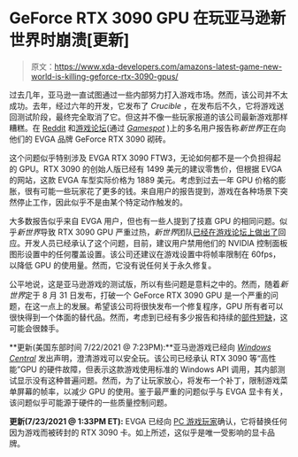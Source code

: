 # GeForce RTX 3090 GPU 在玩亚马逊新世界时崩溃[更新]

> 原文：<https://www.xda-developers.com/amazons-latest-game-new-world-is-killing-geforce-rtx-3090-gpus/>

过去几年，亚马逊一直试图通过一些内部努力打入游戏市场。然而，该公司并不太成功。去年，经过六年的开发，它发布了 *Crucible* ，在发布后不久，它将游戏送回测试阶段，最终完全取消了它。但这并不像一些玩家报道的该公司最新游戏那样糟糕。在 [Reddit](https://www.reddit.com/r/newworldgame/comments/oobi56/did_the_new_world_beta_brick_your_gpu/) 和[游戏论坛](https://forums.newworld.com/t/issues-with-evga-rtx-3090-ftw3-ultra/112757/44)(通过 [*Gamespot*](https://www.gamespot.com/articles/amazon-mmo-new-world-is-bricking-rtx-3090s-players-say/1100-6494221/) )上的多名用户报告称*新世界*正在向他们的 EVGA 品牌 GeForce RTX 3090 砌砖。

这个问题似乎特别涉及 EVGA RTX 3090 FTW3，无论如何都不是一个负担得起的 GPU。RTX 3090 的创始人版已经有 1499 美元的建议零售价，但根据 EVGA 的网站，这款 EVGA 车型实际价格为 1889 美元。考虑到过去一年 GPU 价格的膨胀，很有可能一些玩家花了更多的钱。来自用户的报告提到，游戏在各种场景下突然停止工作，因此似乎不是由某个特定动作触发的。

大多数报告似乎来自 EVGA 用户，但也有一些人提到了技嘉 GPU 的相同问题。似乎*新世界*导致 RTX 3090 GPU 严重过热，*新世界*团队[已经在游戏论坛上做出了](https://forums.newworld.com/t/known-issue-nvidia-rtx-3090-series-100-gpu-usage/126068)回应。开发人员已经承认了这个问题，目前，建议用户禁用他们的 NVIDIA 控制面板图形设置中的任何覆盖设置。该公司还建议在游戏设置中将帧率限制在 60fps，以降低 GPU 的使用量。然而，它没有说任何关于永久修复。

公平地说，这是亚马逊游戏的测试版，所以有些问题是意料之中的。然而，随着*新世界*定于 8 月 31 日发布，打破一个 GeForce RTX 3090 GPU 是一个严重的问题，在这一点上的发展。希望该公司将很快发布一个修复程序，GPU 所有者可以很快得到一个体面的替代品。然而，考虑到已经有多少报告和持续的[部件短缺](https://www.xda-developers.com/nvidia-new-stocks-rtx-2060-gtx-1050-ti/)，这可能会很棘手。

**更新(美国东部时间 7/22/2021 @ 7:23PM):**亚马逊游戏已经向 [*Windows Central*](https://www.windowscentral.com/amazon-new-world-rtx-3090-bricking-how-to-fix-why-its-happening) 发出声明，澄清游戏可以安全玩。该公司已经承认 RTX 3090 等“高性能”GPU 的硬件故障，但表示这款游戏使用标准的 Windows API 调用，其内部测试显示没有这种普遍问题。然而，为了让玩家放心，将发布一个补丁，限制游戏菜单屏幕的帧率，以减少 GPU 的使用。鉴于最严重的问题似乎与 EVGA 显卡有关，该问题似乎可能源于硬件的一些质量控制问题。

**更新(7/23/2021 @ 1:33PM ET):** EVGA 已经向 [PC 游戏玩家](https://www.pcgamer.com/evga-confirms-new-world-rtx-3090-rmas/)确认，它将替换任何因为游戏而被砖封的 RTX 3090 卡。如上所述，这似乎是唯一受影响的显卡品牌。